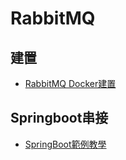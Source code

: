 # RabbitMQ

## 建置
* [RabbitMQ Docker建置](https://medium.com/brucehsu-backend-dev/%E5%88%86%E6%95%A3%E5%BC%8F%E6%9E%B6%E6%A7%8B%E8%88%87%E5%BE%AE%E6%9C%8D%E5%8B%99%E9%96%93%E7%9A%84%E6%A9%8B%E6%A8%91-message-queue-541cc68d1be7)

## Springboot串接
* [SpringBoot範例教學](https://blog.csdn.net/weixin_43606226/article/details/114372349)